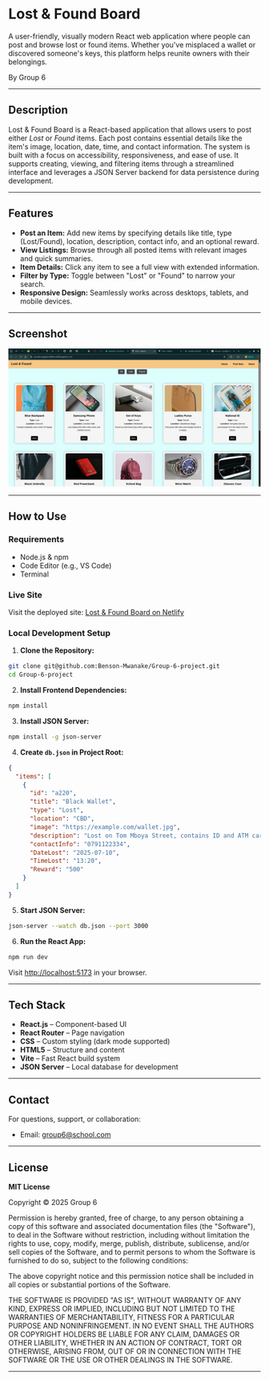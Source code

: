# Lost & Found Board

A user-friendly, visually modern React web application where people can post and browse lost or found items. Whether you've misplaced a wallet or discovered someone's keys, this platform helps reunite owners with their belongings.

By Group 6

---

## Description

Lost & Found Board is a React-based application that allows users to post either *Lost* or *Found* items. Each post contains essential details like the item's image, location, date, time, and contact information. The system is built with a focus on accessibility, responsiveness, and ease of use. It supports creating, viewing, and filtering items through a streamlined interface and leverages a JSON Server backend for data persistence during development.

---

## Features

* **Post an Item:** Add new items by specifying details like title, type (Lost/Found), location, description, contact info, and an optional reward.
* **View Listings:** Browse through all posted items with relevant images and quick summaries.
* **Item Details:** Click any item to see a full view with extended information.
* **Filter by Type:** Toggle between "Lost" or "Found" to narrow your search.
* **Responsive Design:** Seamlessly works across desktops, tablets, and mobile devices.

---

## Screenshot

![alt text](image.png)

---

## How to Use

### Requirements

* Node.js & npm
* Code Editor (e.g., VS Code)
* Terminal

### Live Site

Visit the deployed site: [Lost & Found Board on Netlify](https://scintillating-granita-7e6b49.netlify.app)

### Local Development Setup

1. **Clone the Repository:**

```bash
git clone git@github.com:Benson-Mwanake/Group-6-project.git
cd Group-6-project
```

2. **Install Frontend Dependencies:**

```bash
npm install
```

3. **Install JSON Server:**

```bash
npm install -g json-server
```

4. **Create `db.json` in Project Root:**

```json
{
  "items": [
    {
      "id": "a220",
      "title": "Black Wallet",
      "type": "Lost",
      "location": "CBD",
      "image": "https://example.com/wallet.jpg",
      "description": "Lost on Tom Mboya Street, contains ID and ATM cards.",
      "contactInfo": "0791122334",
      "DateLost": "2025-07-10",
      "TimeLost": "13:20",
      "Reward": "500"
    }
  ]
}
```

5. **Start JSON Server:**

```bash
json-server --watch db.json --port 3000
```

6. **Run the React App:**

```bash
npm run dev
```

Visit [http://localhost:5173](http://localhost:5173) in your browser.

---

## Tech Stack

* **React.js** – Component-based UI
* **React Router** – Page navigation
* **CSS** – Custom styling (dark mode supported)
* **HTML5** – Structure and content
* **Vite** – Fast React build system
* **JSON Server** – Local database for development

---

## Contact

For questions, support, or collaboration:

* Email: [group6@school.com](benson.mwanake@student.moringaschool.com)

---

## License

**MIT License**

Copyright © 2025 Group 6

Permission is hereby granted, free of charge, to any person obtaining a copy of this software and associated documentation files (the "Software"), to deal in the Software without restriction, including without limitation the rights to use, copy, modify, merge, publish, distribute, sublicense, and/or sell copies of the Software, and to permit persons to whom the Software is furnished to do so, subject to the following conditions:

The above copyright notice and this permission notice shall be included in all copies or substantial portions of the Software.

THE SOFTWARE IS PROVIDED "AS IS", WITHOUT WARRANTY OF ANY KIND, EXPRESS OR IMPLIED, INCLUDING BUT NOT LIMITED TO THE WARRANTIES OF MERCHANTABILITY, FITNESS FOR A PARTICULAR PURPOSE AND NONINFRINGEMENT. IN NO EVENT SHALL THE AUTHORS OR COPYRIGHT HOLDERS BE LIABLE FOR ANY CLAIM, DAMAGES OR OTHER LIABILITY, WHETHER IN AN ACTION OF CONTRACT, TORT OR OTHERWISE, ARISING FROM, OUT OF OR IN CONNECTION WITH THE SOFTWARE OR THE USE OR OTHER DEALINGS IN THE SOFTWARE.

---
